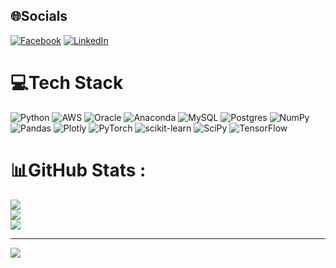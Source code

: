 
## 🌐Socials
[![Facebook](https://img.shields.io/badge/Facebook-%231877F2.svg?logo=Facebook&logoColor=white)](https://www.facebook.com/ninhduchuytdn/) [![LinkedIn](https://img.shields.io/badge/LinkedIn-%230077B5.svg?logo=linkedin&logoColor=white)](https://www.linkedin.com/in/duc-huy-ninh-663a3b216/) 

# 💻Tech Stack
![Python](https://img.shields.io/badge/python-3670A0?style=for-the-badge&logo=python&logoColor=ffdd54) ![AWS](https://img.shields.io/badge/AWS-%23FF9900.svg?style=for-the-badge&logo=amazon-aws&logoColor=white) ![Oracle](https://img.shields.io/badge/Oracle-F80000?style=for-the-badge&logo=oracle&logoColor=white) ![Anaconda](https://img.shields.io/badge/Anaconda-%2344A833.svg?style=for-the-badge&logo=anaconda&logoColor=white) ![MySQL](https://img.shields.io/badge/mysql-%2300f.svg?style=for-the-badge&logo=mysql&logoColor=white) ![Postgres](https://img.shields.io/badge/postgres-%23316192.svg?style=for-the-badge&logo=postgresql&logoColor=white) ![NumPy](https://img.shields.io/badge/numpy-%23013243.svg?style=for-the-badge&logo=numpy&logoColor=white) ![Pandas](https://img.shields.io/badge/pandas-%23150458.svg?style=for-the-badge&logo=pandas&logoColor=white) ![Plotly](https://img.shields.io/badge/Plotly-%233F4F75.svg?style=for-the-badge&logo=plotly&logoColor=white) ![PyTorch](https://img.shields.io/badge/PyTorch-%23EE4C2C.svg?style=for-the-badge&logo=PyTorch&logoColor=white) ![scikit-learn](https://img.shields.io/badge/scikit--learn-%23F7931E.svg?style=for-the-badge&logo=scikit-learn&logoColor=white) ![SciPy](https://img.shields.io/badge/SciPy-%230C55A5.svg?style=for-the-badge&logo=scipy&logoColor=%white) ![TensorFlow](https://img.shields.io/badge/TensorFlow-%23FF6F00.svg?style=for-the-badge&logo=TensorFlow&logoColor=white)
# 📊GitHub Stats :
![](https://github-readme-stats.vercel.app/api?username=HuyNinhLTF&theme=radical&hide_border=false&include_all_commits=false&count_private=false)<br/>
![](https://github-readme-streak-stats.herokuapp.com/?user=HuyNinhLTF&theme=radical&hide_border=false)<br/>
![](https://github-readme-stats.vercel.app/api/top-langs/?username=HuyNinhLTF&theme=radical&hide_border=false&include_all_commits=false&count_private=false&layout=compact)

---
[![](https://visitcount.itsvg.in/api?id=HuyNinhLTF&icon=0&color=0)](https://visitcount.itsvg.in)
